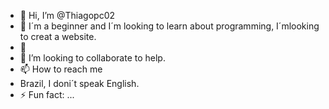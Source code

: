 - 👋 Hi, I’m @Thiagopc02
- 👀 I´m a beginner and I´m looking to learn about programming, I´mlooking to creat a website. 
- 🌱 
- 💞️ I’m looking to collaborate to help.
- 📫 How to reach me 
-  Brazil, I doni´t speak English.
- ⚡ Fun fact: ...

<!---
Thiagopc02/Thiagopc02 is a ✨ special ✨ repository because its `README.md` (this file) appears on your GitHub profile.
You can click the Preview link to take a look at your changes.
--->
